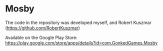 # Mosby
The code in the repository was developed myself, and Robert Kuszmar (https://github.com/RobertKuszmar)

Available on the Google Play Store: https://play.google.com/store/apps/details?id=com.GonkedGames.Mosby
